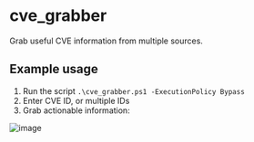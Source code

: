 # cve_grabber
Grab useful CVE information from multiple sources.

## Example usage
1. Run the script `.\cve_grabber.ps1 -ExecutionPolicy Bypass`
2. Enter CVE ID, or multiple IDs
3. Grab actionable information:

![image](https://github.com/madret/cve_grabber/assets/56820649/50e1a7b8-f2f4-4a3c-aa6f-b950a4b8b641)
